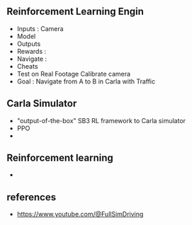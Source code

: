 ## Reinforcement Learning Engin
- Inputs : Camera 
- Model
- Outputs
- Rewards : 
- Navigate : 
- Cheats
- Test on Real Footage Calibrate camera
- Goal : Navigate from A to B in Carla with Traffic


## Carla Simulator
- "output-of-the-box" SB3 RL framework to Carla simulator
- PPO 
- 

## Reinforcement learning
- 


## references

- https://www.youtube.com/@FullSimDriving